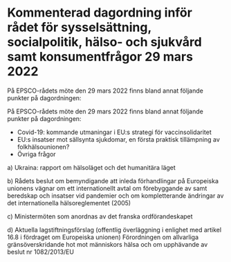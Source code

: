 # Kommenterad dagordning inför rådet för sysselsättning, socialpolitik, hälso- och sjukvård samt konsumentfrågor 29 mars 2022

På EPSCO-rådets möte den 29 mars 2022 finns bland annat följande punkter på dagordningen:

På EPSCO-rådets möte den 29 mars 2022 finns bland annat följande punkter på dagordningen:

* Covid-19: kommande utmaningar i EU:s strategi för vaccinsolidaritet
* EU:s insatser mot sällsynta sjukdomar, en första praktisk tillämpning av folkhälsounionen?
* Övriga frågor

a) Ukraina: rapport om hälsoläget och det humanitära läget

b) Rådets beslut om bemyndigande att inleda förhandlingar på Europeiska unionens vägnar om ett internationellt avtal om förebyggande av samt beredskap och insatser vid pandemier och om kompletterande ändringar av det internationella hälsoreglementet (2005)

c) Ministermöten som anordnas av det franska ordförandeskapet

d) Aktuella lagstiftningsförslag (offentlig överläggning i enlighet med artikel 16.8 i fördraget om Europeiska unionen) Förordningen om allvarliga gränsöverskridande hot mot människors hälsa och om upphävande av beslut nr 1082/2013/EU

